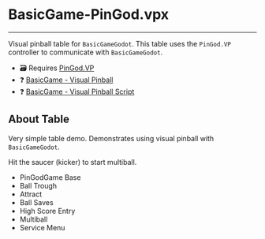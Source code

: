 # BasicGame-PinGod.vpx
---

Visual pinball table for `BasicGameGodot`. This table uses the `PinGod.VP` controller to communicate with `BasicGameGodot`.

- 🗃 Requires [PinGod.VP](https://github.com/FlippingFlips/pingod-controller-com/releases)
- ❓ [BasicGame - Visual Pinball](https://FlippingFlips.github.io/pingod-addons/getting-started/basicgame-game-vp/)
- ❓ [BasicGame - Visual Pinball Script](https://FlippingFlips.github.io/pingod-addons/getting-started/basicgame-game-vp-script/)

## About Table

Very simple table demo. Demonstrates using visual pinball with `BasicGameGodot`.

Hit the saucer (kicker) to start multiball.

- PinGodGame Base
- Ball Trough
- Attract
- Ball Saves
- High Score Entry
- Multiball
- Service Menu
